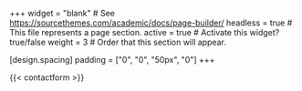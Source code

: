 +++
widget = "blank"  # See https://sourcethemes.com/academic/docs/page-builder/
headless = true  # This file represents a page section.
active = true  # Activate this widget? true/false
weight = 3  # Order that this section will appear.

[design.spacing]
  padding = ["0", "0", "50px", "0"]
+++

{{< contactform >}}
